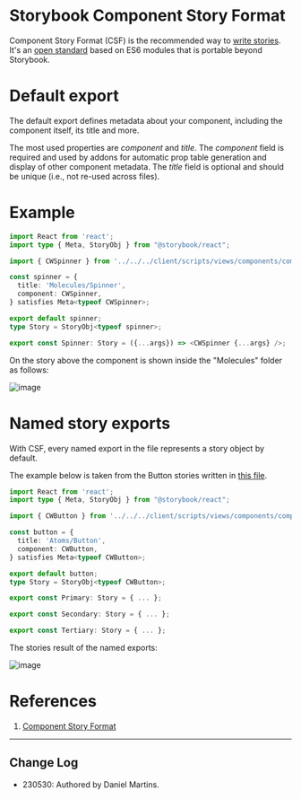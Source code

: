 # Storybook Component Story Format

Component Story Format (CSF) is the recommended way to [write stories](https://storybook.js.org/docs/react/writing-stories/introduction). It's an [open standard](https://github.com/ComponentDriven/csf) based on ES6 modules that is portable beyond Storybook.

# Default export

The default export defines metadata about your component, including the component itself, its title and more.

The most used properties are _component_ and _title_. The _component_ field is required and used by addons for automatic prop table generation and display of other component metadata. The _title_ field is optional and should be unique (i.e., not re-used across files).

# Example

```typescript
import React from 'react';
import type { Meta, StoryObj } from "@storybook/react";

import { CWSpinner } from '../../../client/scripts/views/components/component_kit/cw_spinner';

const spinner = {
  title: 'Molecules/Spinner',
  component: CWSpinner,
} satisfies Meta<typeof CWSpinner>;

export default spinner;
type Story = StoryObj<typeof spinner>;

export const Spinner: Story = ({...args}) => <CWSpinner {...args} />;
```

On the story above the component is shown inside the "Molecules" folder as follows:

![image](https://github.com/hicommonwealth/commonwealth/assets/30223098/c69ab6a9-23de-42da-8585-afa042e8c7cb)

# Named story exports

With CSF, every named export in the file represents a story object by default.

The example below is taken from the Button stories written in [this file](https://github.com/hicommonwealth/commonwealth/blob/master/packages/commonwealth/.storybook/stories/atoms/Button.stories.tsx).

```typescript
import React from 'react';
import type { Meta, StoryObj } from "@storybook/react";

import { CWButton } from '../../../client/scripts/views/components/component_kit/cw_button';

const button = {
  title: 'Atoms/Button',
  component: CWButton,
} satisfies Meta<typeof CWButton>;

export default button;
type Story = StoryObj<typeof CWButton>;

export const Primary: Story = { ... };

export const Secondary: Story = { ... };

export const Tertiary: Story = { ... };
```

The stories result of the named exports:

![image](https://github.com/hicommonwealth/commonwealth/assets/30223098/d6d52fb6-3490-4909-a1fe-c18b9a0ec05e)

# References

1. [Component Story Format](https://storybook.js.org/docs/react/api/csf)

---

## Change Log

- 230530: Authored by Daniel Martins.
